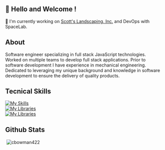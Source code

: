 ## 👋 Hello and Welcome !

🌱   I'm currently working on [Scott's Landscaping, Inc.](https://github.com/cbowman422/scottslandscaping) and DevOps with SpaceLab.


## About 

Software engineer specializing in full stack JavaScript technologies. Worked on multiple teams to develop full stack applications. Prior to software development I have experience in mechanical engineering. Dedicated to leveraging my unique background and knowledge in software development to ensure the delivery of quality products.

## Tecnical Skills

[![My Skills](https://skillicons.dev/icons?i=js,py,html,css,webflow)](https://skillicons.dev) <br />
[![My Libraries](https://skillicons.dev/icons?i=react,next,express,django,flask,figma)](https://skillicons.dev) <br />
[![My Libraries](https://skillicons.dev/icons?i=aws,postgres,mongodb)](https://skillicons.dev) <br />

## Github Stats

<p>&nbsp;<img align="center" src="https://github-readme-stats.vercel.app/api?username=cbowman422&show_icons=true&theme=dark&title_color=bdbdbd&text_color=bdbdbd&locale=en" alt="cbowman422" /></p>

